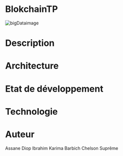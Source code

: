 # BlokchainTP

![bigDataimage](https://user-images.githubusercontent.com/43779857/202323288-ec72d648-30ab-425e-b9b4-aadce2242500.jpg)

# Description

# Architecture

# Etat de développement

# Technologie

# Auteur

Assane Diop
Ibrahim
Karima Barbich
Chelson Suprême

